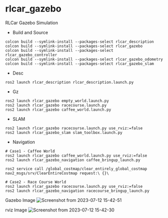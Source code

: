 # rlcar_gazebo
RLCar Gazebo Simulation  

* Build and Source

```
colcon build --symlink-install --packages-select rlcar_description
colcon build --symlink-install --packages-select rlcar_gazebo
colcon build --symlink-install --packages-select rlcar_gazebo_controller
colcon build --symlink-install --packages-select rlcar_gazebo_odometry
colcon build --symlink-install --packages-select rlcar_gazebo_slam
```

* Desc

```
ros2 launch rlcar_description rlcar_description.launch.py
```

* Gz

```
ros2 launch rlcar_gazebo empty_world.launch.py 
ros2 launch rlcar_gazebo racecourse.launch.py
ros2 launch rlcar_gazebo caffee_world.launch.py 
```

* SLAM 

```
ros2 launch rlcar_gazebo racecourse.launch.py use_rviz:=false
ros2 launch rlcar_gazebo_slam slam_toolbox.launch.py 
```

* Navigation

```
# Case1 - Caffee World
ros2 launch rlcar_gazebo caffee_world.launch.py use_rviz:=false
ros2 launch rlcar_gazebo_navigation caffee_bringup_launch.py 

ros2 service call /global_costmap/clear_entirely_global_costmap nav2_msgs/srv/ClearEntireCostmap request:\ {}\

# Case2 - Race Course World
ros2 launch rlcar_gazebo racecourse.launch.py use_rviz:=false
ros2 launch rlcar_gazebo_navigation racecourse_bringup_launch.py
```
Gazebo Image
![Screenshot from 2023-07-12 15-42-51](https://github.com/RLmodel/RLCar_gazebo/assets/32663016/1bef848e-ead9-4bec-80f6-cc7cd4ac7aa0)

rviz Image
![Screenshot from 2023-07-12 15-42-30](https://github.com/RLmodel/RLCar_gazebo/assets/32663016/431012c9-cc3f-4f1a-bbd6-4bc60b05618c)
